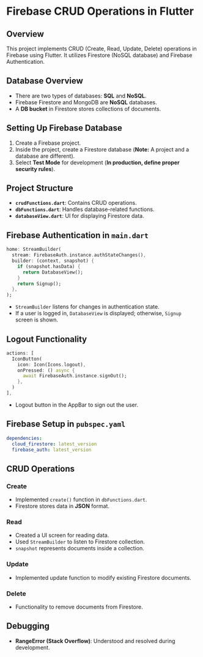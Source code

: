 # Firebase CRUD Operations in Flutter

## Overview
This project implements CRUD (Create, Read, Update, Delete) operations in Firebase using Flutter. It utilizes Firestore (NoSQL database) and Firebase Authentication.

## Database Overview
- There are two types of databases: **SQL** and **NoSQL**.
- Firebase Firestore and MongoDB are **NoSQL** databases.
- A **DB bucket** in Firestore stores collections of documents.

## Setting Up Firebase Database
1. Create a Firebase project.
2. Inside the project, create a Firestore database (**Note:** A project and a database are different).
3. Select **Test Mode** for development (**In production, define proper security rules**).

## Project Structure
- **`crudFunctions.dart`**: Contains CRUD operations.
- **`dbFunctions.dart`**: Handles database-related functions.
- **`databaseView.dart`**: UI for displaying Firestore data.

## Firebase Authentication in `main.dart`
```dart
home: StreamBuilder(
  stream: FirebaseAuth.instance.authStateChanges(),
  builder: (context, snapshot) {
    if (snapshot.hasData) {
      return DatabaseView();
    }
    return Signup();
  },
);
```
- `StreamBuilder` listens for changes in authentication state.
- If a user is logged in, `DatabaseView` is displayed; otherwise, `Signup` screen is shown.

## Logout Functionality
```dart
actions: [
  IconButton(
    icon: Icon(Icons.logout),
    onPressed: () async {
      await FirebaseAuth.instance.signOut();
    },
  )
],
```
- Logout button in the AppBar to sign out the user.

## Firebase Setup in `pubspec.yaml`
```yaml
dependencies:
  cloud_firestore: latest_version
  firebase_auth: latest_version
```

## CRUD Operations
### Create
- Implemented `create()` function in `dbFunctions.dart`.
- Firestore stores data in **JSON** format.

### Read
- Created a UI screen for reading data.
- Used `StreamBuilder` to listen to Firestore collection.
- `snapshot` represents documents inside a collection.

### Update
- Implemented update function to modify existing Firestore documents.

### Delete
- Functionality to remove documents from Firestore.

## Debugging
- **RangeError (Stack Overflow)**: Understood and resolved during development.

